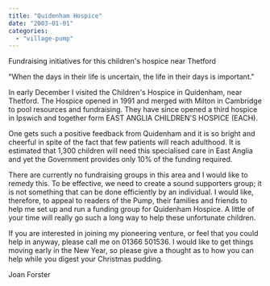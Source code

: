 ```yaml
---
title: "Quidenham Hospice"
date: "2003-01-01"
categories: 
  - "village-pump"
---
```


Fundraising initiatives for this children's hospice near Thetford

"When the days in their life is uncertain, the life in their days is important."

In early December I visited the Children's Hospice in Quidenham, near Thetford. The Hospice opened in 1991 and merged with Milton in Cambridge to pool resources and fundraising. They have since opened a third hospice in Ipswich and together form EAST ANGLIA CHILDREN'S HOSPICE (EACH).

One gets such a positive feedback from Quidenham and it is so bright and cheerful in spite of the fact that few patients will reach adulthood. It is estimated that 1,300 children will need this specialised care in East Anglia and yet the Government provides only 10% of the funding required.

There are currently no fundraising groups in this area and I would like to remedy this. To be effective, we need to create a sound supporters group; it is not something that can be done efficiently by an individual. I would like, therefore, to appeal to readers of the Pump, their families and friends to help me set up and run a funding group for Quidenham Hospice. A little of your time will really go such a long way to help these unfortunate children.

If you are interested in joining my pioneering venture, or feel that you could help in anyway, please call me on 01366 501536. I would like to get things moving early in the New Year, so please give a thought as to how you can help while you digest your Christmas pudding.

Joan Forster
